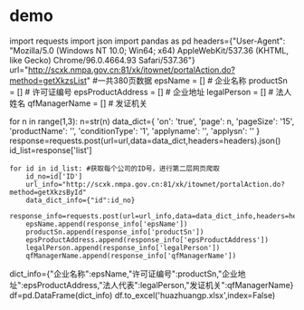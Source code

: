 # demo
import requests
import json
import pandas as pd
headers={"User-Agent": "Mozilla/5.0 (Windows NT 10.0; Win64; x64) AppleWebKit/537.36 (KHTML, like Gecko) Chrome/96.0.4664.93 Safari/537.36"}
url="http://scxk.nmpa.gov.cn:81/xk/itownet/portalAction.do?method=getXkzsList" #一共380页数据
epsName = []  # 企业名称
productSn = []  # 许可证编号
epsProductAddress = []  # 企业地址
legalPerson = []  # 法人姓名
qfManagerName = []  # 发证机关

for n in range(1,3):
    n=str(n)
    data_dict={
    'on': 'true',
    'page': n,
    'pageSize': '15',
    'productName': '',
    'conditionType': '1',
    'applyname': '',
    'applysn': ''
    }
    response=requests.post(url=url,data=data_dict,headers=headers).json()
    id_list=response['list']


    for id in id_list: #获取每个公司的ID号，进行第二层网页爬取
        id_no=id['ID']
        url_info="http://scxk.nmpa.gov.cn:81/xk/itownet/portalAction.do?method=getXkzsById"
        data_dict_info={"id":id_no}
        response_info=requests.post(url=url_info,data=data_dict_info,headers=headers).json()
        epsName.append(response_info['epsName'])
        productSn.append(response_info['productSn'])
        epsProductAddress.append(response_info['epsProductAddress'])
        legalPerson.append(response_info['legalPerson'])
        qfManagerName.append(response_info['qfManagerName'])

dict_info={"企业名称":epsName,"许可证编号":productSn,"企业地址":epsProductAddress,"法人代表":legalPerson,"发证机关":qfManagerName}
df=pd.DataFrame(dict_info)
df.to_excel('huazhuangp.xlsx',index=False)
